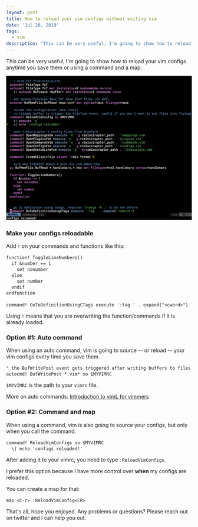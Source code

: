```yaml
---
layout: post
title: How to reload your vim configs without exiting vim
date: 'Jul 26, 2019'
tags:
  - vim
description: "This can be very useful, I'm going to show how to reload your vim configs anytime you save them or using a command and a map."
---
```


This can be very useful, I'm going to show how to reload your vim configs anytime you save them or using a command and a map.

<img src="/assets/images/posts/reloaded.png" alt="neovim showing reloaded" class="image" />

### Make your configs reloadable

Add `!` on your commands and functions like this:

```vim
function! ToggleLineNumbers()
  if &number == 1
    set nonumber
  else
    set number
  endif
endfunction

command! GoToDefinitionUsingCTags execute ':tag ' . expand("<cword>")
```

Using `!` means that you are overwriting the function/commands if it is already loaded.

### Option #1: Auto command

When using an auto command, vim is going to source -- or reload -- your vim configs every time you save them.

```vim
" the BufWritePost event gets triggered after writing buffers to files
autocmd! BufWritePost *.vim* so $MYVIMRC
```

`$MYVIMRC` is the path to your `vimrc` file.

More on auto commands: [Introduction to vimL for vimmers](/vim/2019/07/26/introduction-on-viml-for-vimmers.html)

### Option #2: Command and map

When using a command, vim is also going to source your configs, but only when you call the command.

```vim
command! ReloadVimConfigs so $MYVIMRC
  \| echo 'configs reloaded!'
```

After adding it to your vimrc, you need to type `:ReloadVimConfigs`.

I prefer this option because I have more control over __when__ my configs are reloaded.

You can create a map for that:

```vim
map <C-r> :ReloadVimConfig<CR>
```

That's all, hope you enjoyed. Any problems or questions? Please reach out on twitter and I can help you out.

